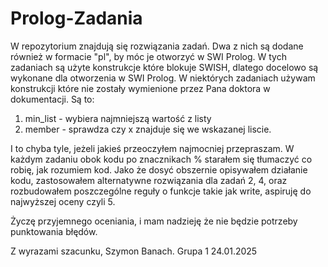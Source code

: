 # Prolog-Zadania
W repozytorium znajdują się rozwiązania zadań. Dwa z nich są dodane również w formacie "pl", by móc je otworzyć w SWI Prolog. W tych zadaniach są użyte konstrukcje które blokuje SWISH, dlatego docelowo są wykonane dla otworzenia w SWI Prolog.
W niektórych zadaniach używam konstrukcji które nie zostały wymienione przez Pana doktora w dokumentacji. Są to:
  1. min_list - wybiera najmniejszą wartość z listy
  2. member - sprawdza czy x znajduje się we wskazanej liscie.

I to chyba tyle, jeżeli jakieś przeoczyłem najmocniej przepraszam.
W każdym zadaniu obok kodu po znacznikach % starałem się tłumaczyć co robię, jak rozumiem kod.
Jako że dosyć obszernie opisywałem działanie kodu, zastosowałem alternatywne rozwiązania dla zadań 2, 4, oraz rozbudowałem poszczególne reguły o funkcje takie jak write, aspiruję do najwyższej oceny czyli 5.

Życzę przyjemnego oceniania, i mam nadzieję że nie będzie potrzeby punktowania błędów.

Z wyrazami szacunku,
Szymon Banach.
Grupa 1
24.01.2025
